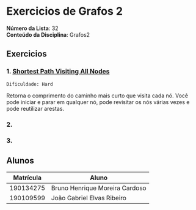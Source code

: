 # Exercicios de Grafos 2

**Número da Lista**: 32<br>
**Conteúdo da Disciplina**: Grafos2<br>


## Exercicios

### 1. [Shortest Path Visiting All Nodes](https://leetcode.com/problems/shortest-path-visiting-all-nodes/)

```
Dificuldade: Hard
```
Retorna o comprimento do caminho mais curto que visita cada nó. Você pode iniciar e parar em qualquer nó, pode revisitar os nós várias vezes e pode reutilizar arestas.
### 2.

### 3.
## Alunos
| Matrícula | Aluno                          |
|-----------|--------------------------------|
| 190134275 | Bruno Henrique Moreira Cardoso |
| 190109599 | João Gabriel Elvas Ribeiro     |


